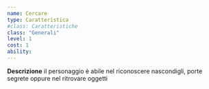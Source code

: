 ```yaml
---
name: Cercare
type: Caratteristica
#class: Caratteristiche
class: "Generali"
level: 1
cost: 1
ability:
---
```


**Descrizione**
il personaggio è abile nel riconoscere nascondigli, porte segrete oppure nel
ritrovare oggetti